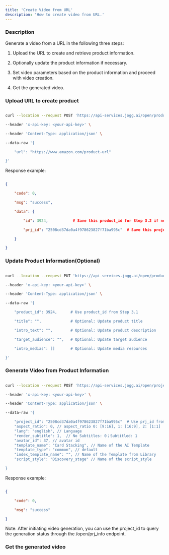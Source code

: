 ```yaml
---
title: 'Create Video from URL'
description: 'How to create video from URL.'
---
```


### Description

Generate a video from a URL in the following three steps:

1. Upload the URL to create and retrieve product information.

2. Optionally update the product information if necessary.

3. Set video parameters based on the product information and proceed with video creation.

4. Get the generated video.

### Upload URL to create product

```bash

curl --location --request POST 'https://api-services.jogg.ai/open/product' \

--header 'x-api-key: <your-api-key>' \

--header 'Content-Type: application/json' \

--data-raw '{

    "url": "https://www.amazon.com/product-url"

}'

```

Response example:

```json

{

    "code": 0,

    "msg": "success",

    "data": {

        "id": 3924,           # Save this product_id for Step 3.2 if needed

        "prj_id": "2508cd37da0a4f978623827f71ba995c"  # Save this project_id for Step 3.3

    }

}

```

### Update Product Information(Optional)

```bash

curl --location --request PUT 'https://api-services.jogg.ai/open/product' \

--header 'x-api-key: <your-api-key>' \

--header 'Content-Type: application/json' \

--data-raw '{

    "product_id": 3924,      # Use product_id from Step 3.1

    "title": "",             # Optional: Update product title

    "intro_text": "",        # Optional: Update product description

    "target_audience": "",   # Optional: Update target audience

    "intro_medias": []       # Optional: Update media resources

}'

```

### Generate Video from Product Information

```bash

curl --location --request POST 'https://api-services.jogg.ai/open/project/render' \

--header 'x-api-key: <your-api-key>' \

--header 'Content-Type: application/json' \

--data-raw '{

    "project_id": "2508cd37da0a4f978623827f71ba995c"  # Use prj_id from Step 3.1
    "aspect_ratio": 0, // aspect_ratio 0: [9:16], 1: [16:9], 2: [1:1]
    "lang": "english", // Language
    "render_subtitle": 1,  // No Subtitles: 0；Subtitled: 1
    "avatar_id": 37, // avatar id
    "template_name": "Card Stacking", // Name of the AI Template
    "template_type": "common", // default
    "index_template_name": "", // Name of the Template from Library
    "script_style": "Discovery_stage" // Name of the script_style

}
```

Response example:

```json

{

    "code": 0,

    "msg": "success"

}

```

Note: After initiating video generation, you can use the project\_id to query the generation status through the /open/prj\_info endpoint.

### Get the generated video